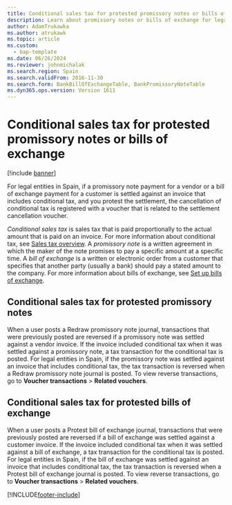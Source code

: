 ```yaml
---
title: Conditional sales tax for protested promissory notes or bills of exchange
description: Learn about promissory notes or bills of exchange for legal entities in Spain, including an outline on conditional sales tax for protested promissory notes.
author: AdamTrukawka
ms.author: atrukawk
ms.topic: article
ms.custom: 
  - bap-template
ms.date: 06/26/2024
ms.reviewer: johnmichalak
ms.search.region: Spain
ms.search.validFrom: 2016-11-30
ms.search.form: BankBillOfExchangeTable, BankPromissoryNoteTable
ms.dyn365.ops.version: Version 1611
---
```


# Conditional sales tax for protested promissory notes or bills of exchange
[!include [banner](../../includes/banner.md)]

For legal entities in Spain, if a promissory note payment for a vendor or a bill of exchange payment for a customer is settled against an invoice that includes conditional tax, and you protest the settlement, the cancellation of conditional tax is registered with a voucher that is related to the settlement cancellation voucher.

*Conditional sales tax* is sales tax that is paid proportionally to the actual amount that is paid on an invoice. For more information about conditional tax, see [Sales tax overview](../../general-ledger/indirect-taxes-overview.md). A *promissory note* is a written agreement in which the maker of the note promises to pay a specific amount at a specific time. A *bill of exchange* is a written or electronic order from a customer that specifies that another party (usually a bank) should pay a stated amount to the company. For more information about bills of exchange, see [Set up bills of exchange](../../accounts-receivable/set-up-bills-exchange.md).

## Conditional sales tax for protested promissory notes
When a user posts a Redraw promissory note journal, transactions that were previously posted are reversed if a promissory note was settled against a vendor invoice. If the invoice included conditional tax when it was settled against a promissory note, a tax transaction for the conditional tax is posted. For legal entities in Spain, if the promissory note was settled against an invoice that includes conditional tax, the tax transaction is reversed when a Redraw promissory note journal is posted. To view reverse transactions, go to **Voucher transactions** &gt; **Related vouchers**.

## Conditional sales tax for protested bills of exchange
When a user posts a Protest bill of exchange journal, transactions that were previously posted are reversed if a bill of exchange was settled against a customer invoice. If the invoice included conditional tax when it was settled against a bill of exchange, a tax transaction for the conditional tax is posted. For legal entities in Spain, if the bill of exchange was settled against an invoice that includes conditional tax, the tax transaction is reversed when a Protest bill of exchange journal is posted. To view reverse transactions, go to **Voucher transactions** &gt; **Related vouchers**.




[!INCLUDE[footer-include](../../../includes/footer-banner.md)]
